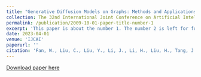 ```yaml
---
title: "Generative Diffusion Models on Graphs: Methods and Applications"
collection: The 32nd International Joint Conference on Artificial Intelligence (IJCAI)
permalink: /publication/2009-10-01-paper-title-number-1
excerpt: 'This paper is about the number 1. The number 2 is left for future work.'
date: 2023-04-01
venue: 'IJCAI'
paperurl: ''
citation: 'Fan, W., Liu, C., Liu, Y., Li, J., Li, H., Liu, H., Tang, J. and Li, Q., 2023. Generative diffusion models on graphs: Methods and applications. arXiv preprint arXiv:2302.02591.'
---
```


[Download paper here](https://arxiv.org/abs/2302.02591)

